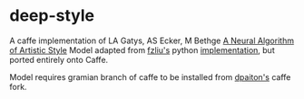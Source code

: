 # deep-style
A caffe implementation of LA Gatys, AS Ecker, M Bethge [A Neural Algorithm of Artistic Style](http://arxiv.org/abs/1508.06576)
Model adapted from [fzliu's](https://github.com/fzliu) python [implementation](https://github.com/fzliu/style-transfer), but ported entirely onto Caffe.

Model requires gramian branch of caffe to be installed from [dpaiton's](https://github.com/dpaiton/caffe/tree/gramian) caffe fork.
